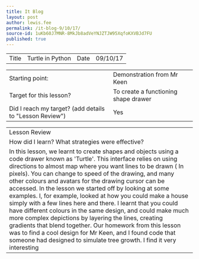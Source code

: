 ```yaml
---
title: It Blog 
layout: post
author: lewis.fee
permalink: /it-blog-9/10/17/
source-id: 1uKb60J7MNR-8MkJb8adVeYNJZTJW95XqfoKXVBJd7FU
published: true
---
```

 

<table>
  <tr>
    <td>Title</td>
    <td>Turtle in Python</td>
    <td>Date</td>
    <td>09/10/17</td>
  </tr>
</table>


<table>
  <tr>
    <td>Starting point:</td>
    <td>Demonstration from Mr Keen</td>
  </tr>
  <tr>
    <td>Target for this lesson?</td>
    <td>To create a functioning shape drawer</td>
  </tr>
  <tr>
    <td>Did I reach my target?
(add details to "Lesson Review")</td>
    <td>Yes</td>
  </tr>
</table>


<table>
  <tr>
    <td>Lesson Review</td>
  </tr>
  <tr>
    <td>How did I learn? What strategies were effective?</td>
  </tr>
  <tr>
    <td>In this lesson, we learnt to create shapes and objects using a code drawer known as 'Turtle'. This interface relies on using directions to almost map where you want lines to be drawn ( In pixels). You can change to speed of the drawing, and many other colours and avatars for the drawing cursor can be accessed. In the lesson we started off by looking at some examples. I, for example, looked at how you could make a house simply with a few lines here and there. I learnt that you could have different colours in the same design, and could make much more complex depictions by layering the lines, creating gradients that blend together. Our homework from this lesson was to find a cool design for Mr Keen, and I found code that someone had designed to simulate tree growth. I find it very interesting</td>
  </tr>
</table>


